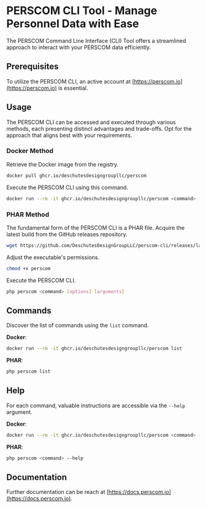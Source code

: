 # PERSCOM CLI Tool - Manage Personnel Data with Ease

The PERSCOM Command Line Interface (CLI) Tool offers a streamlined approach to interact with your PERSCOM data efficiently.

## Prerequisites

To utilize the PERSCOM CLI, an active account at [https://perscom.io](https://perscom.io) is essential.

## Usage

The PERSCOM CLI can be accessed and executed through various methods, each presenting distinct advantages and trade-offs. Opt for the approach that aligns best with your requirements.

### Docker Method

Retrieve the Docker image from the registry.

```bash
docker pull ghcr.io/deschutesdesigngroupllc/perscom
```

Execute the PERSCOM CLI using this command.

```bash
docker run --rm -it ghcr.io/deschutesdesigngroupllc/perscom <command> [options] [arguments]
```

### PHAR Method

The fundamental form of the PERSCOM CLI is a PHAR file. Acquire the latest build from the GitHub releases repository.

```bash
wget https://github.com/DeschutesDesignGroupLLC/perscom-cli/releases/latest/download/perscom
```

Adjust the executable's permissions.

```bash
chmod +x perscom
```

Execute the PERSCOM CLI.

```bash
php perscom <command> [options] [arguments]
```

## Commands

Discover the list of commands using the `list` command.

**Docker**:
```bash
docker run --rm -it ghcr.io/deschutesdesigngroupllc/perscom list
```

**PHAR**:
```bash
php perscom list
```

## Help

For each command, valuable instructions are accessible via the `--help` argument.

**Docker**:
```bash
docker run --rm -it ghcr.io/deschutesdesigngroupllc/perscom <command> --help
```

**PHAR**:
```bash
php perscom <command> --help
```

## Documentation

Further documentation can be reach at [https://docs.perscom.io](https://docs.perscom.io).
